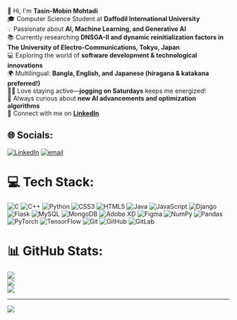 👋 Hi, I'm **Tasin-Mobin Mohtadi**  <br/>
🎓 Computer Science Student at **Daffodil International University**  <br/>
💡 Passionate about **AI, Machine Learning, and Generative AI**  <br/>
📚 Currently researching **DNSGA-II and dynamic reinitialization factors in The University of Electro-Communications, Tokyo, Japan**  <br/>
💻 Exploring the world of **software development & technological innovations**  <br/>
🌍 Multilingual: **Bangla, English, and Japanese (hiragana & katakana preferred!)**  <br/>
🏃‍♂️ Love staying active—**jogging on Saturdays** keeps me energized!  <br/>
🚀 Always curious about **new AI advancements and optimization algorithms**  <br/>
🔗 Connect with me on **[LinkedIn]((https://bd.linkedin.com/in/mobin-mohotadi-8baa91227))**  <br/>



## 🌐 Socials:
[![LinkedIn](https://img.shields.io/badge/LinkedIn-%230077B5.svg?logo=linkedin&logoColor=white)](https://linkedin.com/in/https://bd.linkedin.com/in/mobin-mohotadi-8baa91227) [![email](https://img.shields.io/badge/Email-D14836?logo=gmail&logoColor=white)](mailto:tasin15-5635@diu.edu.bd) 

# 💻 Tech Stack:
![C](https://img.shields.io/badge/c-%2300599C.svg?style=for-the-badge&logo=c&logoColor=white) ![C++](https://img.shields.io/badge/c++-%2300599C.svg?style=for-the-badge&logo=c%2B%2B&logoColor=white) ![Python](https://img.shields.io/badge/python-3670A0?style=for-the-badge&logo=python&logoColor=ffdd54) ![CSS3](https://img.shields.io/badge/css3-%231572B6.svg?style=for-the-badge&logo=css3&logoColor=white) ![HTML5](https://img.shields.io/badge/html5-%23E34F26.svg?style=for-the-badge&logo=html5&logoColor=white) ![Java](https://img.shields.io/badge/java-%23ED8B00.svg?style=for-the-badge&logo=openjdk&logoColor=white) ![JavaScript](https://img.shields.io/badge/javascript-%23323330.svg?style=for-the-badge&logo=javascript&logoColor=%23F7DF1E) ![Django](https://img.shields.io/badge/django-%23092E20.svg?style=for-the-badge&logo=django&logoColor=white) ![Flask](https://img.shields.io/badge/flask-%23000.svg?style=for-the-badge&logo=flask&logoColor=white) ![MySQL](https://img.shields.io/badge/mysql-4479A1.svg?style=for-the-badge&logo=mysql&logoColor=white) ![MongoDB](https://img.shields.io/badge/MongoDB-%234ea94b.svg?style=for-the-badge&logo=mongodb&logoColor=white) ![Adobe XD](https://img.shields.io/badge/Adobe%20XD-470137?style=for-the-badge&logo=Adobe%20XD&logoColor=#FF61F6) ![Figma](https://img.shields.io/badge/figma-%23F24E1E.svg?style=for-the-badge&logo=figma&logoColor=white) ![NumPy](https://img.shields.io/badge/numpy-%23013243.svg?style=for-the-badge&logo=numpy&logoColor=white) ![Pandas](https://img.shields.io/badge/pandas-%23150458.svg?style=for-the-badge&logo=pandas&logoColor=white) ![PyTorch](https://img.shields.io/badge/PyTorch-%23EE4C2C.svg?style=for-the-badge&logo=PyTorch&logoColor=white) ![TensorFlow](https://img.shields.io/badge/TensorFlow-%23FF6F00.svg?style=for-the-badge&logo=TensorFlow&logoColor=white) ![Git](https://img.shields.io/badge/git-%23F05033.svg?style=for-the-badge&logo=git&logoColor=white) ![GitHub](https://img.shields.io/badge/github-%23121011.svg?style=for-the-badge&logo=github&logoColor=white) ![GitLab](https://img.shields.io/badge/gitlab-%23181717.svg?style=for-the-badge&logo=gitlab&logoColor=white)
# 📊 GitHub Stats:
![](https://github-readme-stats.vercel.app/api?username=mobin-mohtadi-tasin&theme=merko&hide_border=false&include_all_commits=false&count_private=false)<br/>
![](https://nirzak-streak-stats.vercel.app/?user=mobin-mohtadi-tasin&theme=merko&hide_border=false)<br/>
![](https://github-readme-stats.vercel.app/api/top-langs/?username=mobin-mohtadi-tasin&theme=merko&hide_border=false&include_all_commits=false&count_private=false&layout=compact)

---
[![](https://visitcount.itsvg.in/api?id=mobin-mohtadi-tasin&icon=0&color=0)](https://visitcount.itsvg.in)

<!-- Proudly created with GPRM ( https://gprm.itsvg.in ) -->
